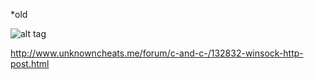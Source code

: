 *old

![alt tag](http://s17.postimg.org/4p8yly0sv/login_ok.png)

http://www.unknowncheats.me/forum/c-and-c-/132832-winsock-http-post.html
